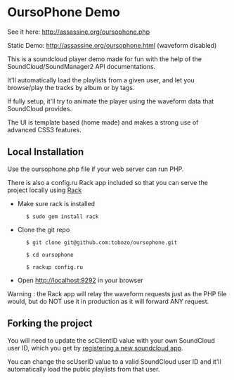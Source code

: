 # OursoPhone Demo

See it here: http://assassine.org/oursophone.php 

Static Demo: http://assassine.org/oursophone.html (waveform disabled)


This is a soundcloud player demo made for fun with the help of the SoundCloud/SoundManager2 API documentations.

It'll automatically load the playlists from a given user, and let you browse/play the tracks by album or by tags.

If fully setup, it'll try to animate the player using the waveform data that SoundCloud provides.

The UI is template based (home made) and makes a strong use of advanced CSS3 features.

## Local Installation

Use the oursophone.php file if your web server can run PHP.

There is also a config.ru Rack app included so that you can serve the project locally using [Rack](http://rack.github.com)

* Make sure rack is installed

`      $ sudo gem install rack`

* Clone the git repo

`      $ git clone git@github.com:tobozo/oursophone.git`

`      $ cd oursophone`

`      $ rackup config.ru`

* Open [http://localhost:9292](http://localhost:9292) in your browser

Warning : the Rack app will relay the waveform requests just as the PHP file would, but do NOT use it in production as it will forward ANY request.

## Forking the project

You will need to update the scClientID value with your own SoundCloud user ID, which you get by [registering a new soundcloud app](http://soundcloud.com/you/apps/new).

You can change the scUserID value to a valid SoundCloud user ID and it'll automatically load the public playlists from that user.
